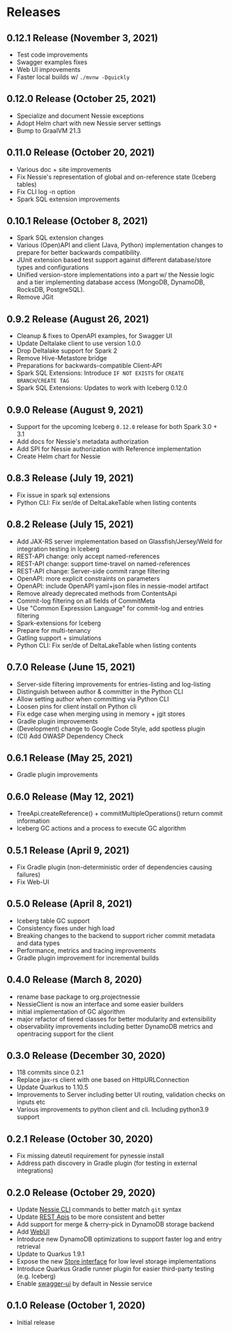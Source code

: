 # Releases

## 0.12.1 Release (November 3, 2021)

* Test code improvements
* Swagger examples fixes
* Web UI improvements
* Faster local builds w/ `./mvnw -Dquickly`

## 0.12.0 Release (October 25, 2021)

* Specialize and document Nessie exceptions
* Adopt Helm chart with new Nessie server settings
* Bump to GraalVM 21.3

## 0.11.0 Release (October 20, 2021)

* Various doc + site improvements
* Fix Nessie's representation of global and on-reference state (Iceberg tables)
* Fix CLI log -n option
* Spark SQL extension improvements

## 0.10.1 Release (October 8, 2021)

* Spark SQL extension changes
* Various (Open)API and client (Java, Python) implementation changes to prepare for better
  backwards compatibility.
* JUnit extension based test support against different database/store types and configurations
* Unified version-store implementations into a part w/ the Nessie logic and a tier implementing
  database access (MongoDB, DynamoDB, RocksDB, PostgreSQL).
* Remove JGit

## 0.9.2 Release (August 26, 2021)

* Cleanup & fixes to OpenAPI examples, for Swagger UI
* Update Deltalake client to use version 1.0.0
* Drop Deltalake support for Spark 2
* Remove Hive-Metastore bridge
* Preparations for backwards-compatible Client-API
* Spark SQL Extensions: Introduce `IF NOT EXISTS` for `CREATE BRANCH`/`CREATE TAG`
* Spark SQL Extensions: Updates to work with Iceberg 0.12.0

## 0.9.0 Release (August 9, 2021)

* Support for the upcoming Iceberg `0.12.0` release for both Spark 3.0 + 3.1
* Add docs for Nessie's metadata authorization
* Add SPI for Nessie authorization with Reference implementation
* Create Helm chart for Nessie

## 0.8.3 Release (July 19, 2021)

* Fix issue in spark sql extensions
* Python CLI: Fix ser/de of DeltaLakeTable when listing contents

## 0.8.2 Release (July 15, 2021)

* Add JAX-RS server implementation based on Glassfish/Jersey/Weld for integration testing
  in Iceberg
* REST-API change: only accept named-references
* REST-API change: support time-travel on named-references
* REST-API change: Server-side commit range filtering
* OpenAPI: more explicit constraints on parameters
* OpenAPI: include OpenAPI yaml+json files in nessie-model artifact
* Remove already deprecated methods from ContentsApi
* Commit-log filtering on all fields of CommitMeta
* Use "Common Expression Language" for commit-log and entries filtering
* Spark-extensions for Iceberg
* Prepare for multi-tenancy
* Gatling support + simulations
* Python CLI: Fix ser/de of DeltaLakeTable when listing contents

## 0.7.0 Release (June 15, 2021)

* Server-side filtering improvements for entries-listing and log-listing
* Distinguish between author & committer in the Python CLI
* Allow setting author when committing via Python CLI
* Loosen pins for client install on Python cli
* Fix edge case when merging using in memory + jgit stores
* Gradle plugin improvements
* (Development) change to Google Code Style, add spotless plugin
* (CI) Add OWASP Dependency Check

## 0.6.1 Release (May 25, 2021)

* Gradle plugin improvements

## 0.6.0 Release (May 12, 2021)

* TreeApi.createReference() + commitMultipleOperations() return commit information
* Iceberg GC actions and a process to execute GC algorithm

## 0.5.1 Release (April 9, 2021)

* Fix Gradle plugin (non-deterministic order of dependencies causing failures)
* Fix Web-UI

## 0.5.0 Release (April 8, 2021)

* Iceberg table GC support
* Consistency fixes under high load
* Breaking changes to the backend to support richer commit metadata and data types
* Performance, metrics and tracing improvements
* Gradle plugin improvement for incremental builds

## 0.4.0 Release (March 8, 2020)

* rename base package to org.projectnessie
* NessieClient is now an interface and some easier builders
* initial implementation of GC algorithm
* major refactor of tiered classes for better modularity and extensibility
* observability improvements including better DynamoDB metrics and opentracing support for the client

## 0.3.0 Release (December 30, 2020)

* 118 commits since 0.2.1
* Replace jax-rs client with one based on HttpURLConnection
* Update Quarkus to 1.10.5
* Improvements to Server including better UI routing, validation checks on inputs etc
* Various improvements to python client and cli. Including python3.9 support

## 0.2.1 Release (October 30, 2020)

* Fix missing dateutil requirement for pynessie install
* Address path discovery in Gradle plugin (for testing in external integrations)

## 0.2.0 Release (October 29, 2020)

* Update [Nessie CLI](../tools/cli.md) commands to better match `git` syntax
* Update [REST Apis](../develop/rest.md) to be more consistent and better
* Add support for merge & cherry-pick in DynamoDB storage backend
* Add [WebUI](../tools/ui.md)
* Introduce new DynamoDB optimizations to support faster log and entry retrieval
* Update to Quarkus 1.9.1
* Expose the new [Store interface](https://github.com/projectnessie/nessie/blob/main/versioned/dynamodb/src/main/java/org/projectnessie/versioned/store/Store.java) for low level storage implementations
* Introduce Quarkus Gradle runner plugin for easier third-party testing (e.g. Iceberg)
* Enable [swagger-ui](../tools/ui.md) by default in Nessie service

## 0.1.0 Release (October 1, 2020)

* Initial release

